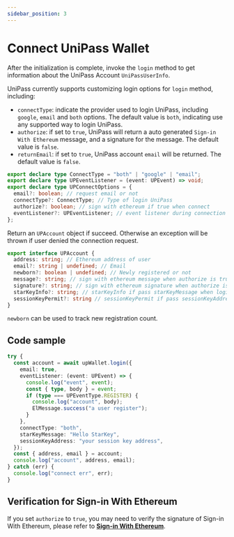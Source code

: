```yaml
---
sidebar_position: 3
---
```


# Connect UniPass Wallet

After the initialization is complete, invoke the `login` method to get information about the UniPass Account `UniPassUserInfo`.

UniPass currently supports customizing login options for `login` method, including:

- `connectType`: indicate the provider used to login UniPass, including `google`, `email` and `both` options. The default value is `both`, indicating use any supported way to login UniPass.
- `authorize`: if set to `true`, UniPass will return a auto generated `Sign-in With Ethereum` message, and a signature for the message. The default value is `false`.
- `returnEmail`: if set to `true`, UniPass account `email` will be returned. The default value is `false`.

```ts
export declare type ConnectType = "both" | "google" | "email";
export declare type UPEventListener = (event: UPEvent) => void;
export declare type UPConnectOptions = {
  email?: boolean; // request email or not
  connectType?: ConnectType; // Type of login UniPass
  authorize?: boolean; // sign with ethereum if true when connect
  eventListener?: UPEventListener; // event listener during connection
};
```

Return an `UPAccount` object if succeed. Otherwise an exception will be thrown if user denied the connection request.

```ts
export interface UPAccount {
  address: string; // Ethereum address of user
  email?: string | undefined; // Email
  newborn?: boolean | undefined; // Newly registered or not
  message?: string; // sign with ethereum message when authorize is true
  signature?: string; // sign with ethereum signature when authorize is true
  starKeyInfo?: string; // starKeyInfo if pass starKeyMessage when login
  sessionKeyPermit?: string // sessionKeyPermit if pass sessionKeyAddress when login
}
```

`newborn` can be used to track new registration count.

## Code sample

```ts
try {
  const account = await upWallet.login({
    email: true,
    eventListener: (event: UPEvent) => {
      console.log("event", event);
      const { type, body } = event;
      if (type === UPEventType.REGISTER) {
        console.log("account", body);
        ElMessage.success("a user register");
      }
    },
    connectType: "both",
    starKeyMessage: "Hello StarKey",
    sessionKeyAddress: "your session key address",
  });
  const { address, email } = account;
  console.log("account", address, email);
} catch (err) {
  console.log("connect err", err);
}
```

## Verification for Sign-in With Ethereum

If you set `authorize` to `true`, you may need to verify the signature of Sign-in With Ethereum, please refer to [**Sign-in With Ethereum**](../verifying-messages/02-sign-in-with-ethereum.md).